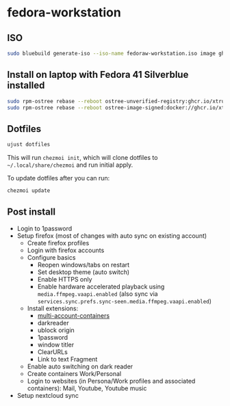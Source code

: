 # fedora-workstation

## ISO

```sh
sudo bluebuild generate-iso --iso-name fedoraw-workstation.iso image ghcr.io/xtruder/fedora-workstation:41
```

## Install on laptop with Fedora 41 Silverblue installed

```sh
sudo rpm-ostree rebase --reboot ostree-unverified-registry:ghcr.io/xtruder/fedora-workstation:41
sudo rpm-ostree rebase --reboot ostree-image-signed:docker://ghcr.io/xtruder/fedora-workstation:41
```

## Dotfiles

```sh
ujust dotfiles
```

This will run `chezmoi init`, which will clone dotfiles to `~/.local/share/chezmoi` and run
initial apply.

To update dotfiles after you can run:

```sh
chezmoi update
```

## Post install

- Login to 1password
- Setup firefox (most of changes with auto sync on existing account)
  - Create firefox profiles
  - Login with firefox accounts
  - Configure basics
    - Reopen windows/tabs on restart
    - Set desktop theme (auto switch)
    - Enable HTTPS only
    - Enable hardware accelerated playback using `media.ffmpeg.vaapi.enabled` (also sync via `services.sync.prefs.sync-seen.media.ffmpeg.vaapi.enabled`)
  - Install extensions:
    - [multi-account-containers](https://addons.mozilla.org/en-US/firefox/addon/multi-account-containers/)
    - darkreader
    - ublock origin
    - 1password
    - window titler
    - ClearURLs
    - Link to text Fragment
  - Enable auto switching on dark reader
  - Create containers Work/Personal
  - Login to websites (in Persona/Work profiles and associated containers): Mail, Youtube, Youtube music
- Setup nextcloud sync
